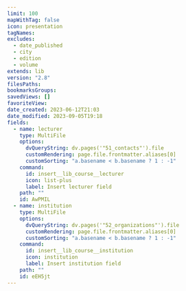 ```yaml
---
limit: 100
mapWithTag: false
icon: presentation
tagNames: 
excludes:
  - date_published
  - city
  - edition
  - volume
extends: lib
version: "2.8"
filesPaths: 
bookmarksGroups: 
savedViews: []
favoriteView:
date_created: 2023-06-12T21:03
date_modified: 2023-09-05T19:18
fields:
  - name: lecturer
    type: MultiFile
    options:
      dvQueryString: dv.pages('"51_contacts"').file
      customRendering: page.file.frontmatter.aliases[0]
      customSorting: "a.basename < b.basename ? 1 : -1"
    command:
      id: insert__lib_course__lecturer
      icon: list-plus
      label: Insert lecturer field
    path: ""
    id: AwPMIL
  - name: institution
    type: MultiFile
    options:
      dvQueryString: dv.pages('"52_organizations"').file
      customRendering: page.file.frontmatter.aliases[0]
      customSorting: "a.basename < b.basename ? 1 : -1"
    command:
      id: insert__lib_course__institution
      icon: institution
      label: Insert institution field
    path: ""
    id: eEH5jt
---
```

